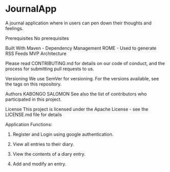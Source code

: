 # JournalApp

A journal application where in users can pen down their thoughts and feelings.




Prerequisites
No prerequisites


Built With
Maven - Dependency Management
ROME - Used to generate RSS Feeds
MVP Architecture

Please read CONTRIBUTING.md for details on our code of conduct, and the process for submitting pull requests to us.

Versioning
We use SemVer for versioning. For the versions available, see the tags on this repository.

Authors
KABONGO SALOMON
See also the list of contributors who participated in this project.

License
This project is licensed under the Apache License - see the LICENSE.md file for details


Application Functions:
1. Register and Login using google authentication.

2. View all entries to their diary.

3. View the contents of a diary entry.

4. Add and modify an entry.

